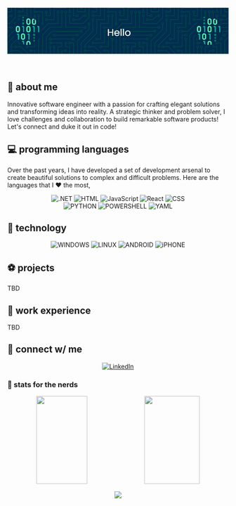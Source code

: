 ![Header](./header.png)

<br />

## 🚀 about me

Innovative software engineer with a passion for crafting elegant solutions and transforming ideas into reality. A strategic thinker and problem solver, I love challenges and collaboration to build remarkable software products! Let's connect and duke it out in code!

## 💻 programming languages

Over the past years, I have developed a set of development arsenal to create beautiful solutions to complex and difficult problems. Here are the languages that I ❤️ the most,

<div align="center">
    <img src="https://img.shields.io/static/v1?label=&message=.NET&color=%23512BD4&style=for-the-badge" alt=".NET">
	<img src="https://img.shields.io/static/v1?label=&message=+HTML&color=%233366CC&style=for-the-badge&logo=htmx&logoColor=white" alt=" HTML">
    <img src="https://img.shields.io/static/v1?label=&message=JavaScript&color=%23F7DF1E&style=for-the-badge&logo=javascript&logoColor=black" alt="JavaScript">
    <img src="https://img.shields.io/static/v1?label=&message=React&color=%2361DAFB&style=for-the-badge&logo=react&logoColor=black" alt="React">
	<img src="https://img.shields.io/static/v1?label=&message=+CSS&color=%231572B6&style=for-the-badge&logo=css3&logoColor=white" alt=" CSS">
</div>

<div align="center">
    <img src="https://img.shields.io/static/v1?label=&message=PYTHON&color=%233776AB&style=for-the-badge&logo=python&logoColor=white" alt="PYTHON">
	<img src="https://img.shields.io/static/v1?label=&message=POWERSHELL&color=%235391FE&style=for-the-badge&logo=powershell&logoColor=black" alt="POWERSHELL">
    <img src="https://img.shields.io/static/v1?label=&message=YAML&color=%23CB171E&style=for-the-badge&logo=yaml&logoColor=white" alt="YAML">
</div>

## 🤖 technology

<div align="center">
    <img src="https://img.shields.io/static/v1?label=&message=WINDOWS&color=%230078D4&style=for-the-badge&logo=windows&logoColor=white" alt="WINDOWS">
    <img src="https://img.shields.io/static/v1?label=&message=LINUX&color=%23FCC624&style=for-the-badge&logo=linux&logoColor=black" alt="LINUX">
    <img src="https://img.shields.io/static/v1?label=&message=ANDROID&color=%2334A853&style=for-the-badge&logo=android&logoColor=white" alt="ANDROID">
    <img src="https://img.shields.io/static/v1?label=&message=iPHONE&color=%23000000&style=for-the-badge&logo=apple&logoColor=white" alt="iPHONE">
</div>

## ⚽ projects

TBD

## 🏢 work experience

TBD

## 🤝 connect w/ me

<div align="center">
    <!-- Replace href with your links -->
    <a href="https://www.linkedin.com/in/khanhn92/">
        <img src="https://img.shields.io/static/v1?label=&message=+KHANHN92&color=%230A66C2&style=for-the-badge&logo=linkedin&logoColor=white" alt="LinkedIn"/>
    </a>
</div>

### 👾 stats for the nerds

<p align="center">
  <img height=200 width="48%" src="https://github-readme-stats.vercel.app/api?username=khanh245&count_private=true&show_icons=true&theme=tokyonight" />
  <img height=200 width="50%" src="https://github-readme-streak-stats.herokuapp.com/?user=khanh245&theme=tokyonight" />
</p>

<p align="center">
  <img height=200 src="https://github-readme-stats.vercel.app/api/top-langs/?username=khanh245&layout=compact&theme=tokyonight" />
</p>
